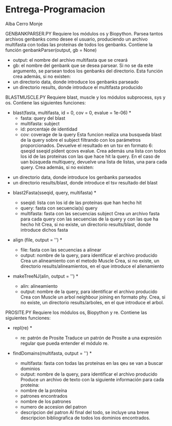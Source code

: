 # Entrega-Programacion

Alba Cerro Monje

GENBANKPARSER.PY
Requiere los módulos os y Biopython.
Parsea tantos archivos genbanks como desee el usuario, produciendo un archivo multifasta con todas las proteínas de todos 
los genbanks.
Contiene la función genbankParser(output, gb = None)
- output: el nombre del archivo multifasta que se creará
- gb: el nombre del genbank que se desea parsear. Si no se da este argumento, se parsean todos los genbanks del directorio.
Esta función crea además, si no existen:
- un directorio data, donde introduce los genbanks parseado
- un directorio results, donde introduce el multifasta producido

BLASTMUSCLE.PY
Requiere blast, muscle y los módulos subprocess, sys y os. 
Contiene las siguientes funciones:

* blast(fasta, multifasta, id = 0, cov = 0, evalue = 1e-06) *
  - fasta: query del blast
  - multifasta: subject
  - id: porcentaje de identidad
  - cov: coverage de la query
 Esta funcion realiza una busqueda blast de la query sobre el subject filtrando con los parámetros proporcionados.
 Devuelve el resultado en un tsv en formato 6: qseqid sseqid pident qcovs evalue.
 Crea además una lista con todos los id de las proteínas con las que hace hit la query. En el caso de uan búsqueda multiquery, 
 devuelve una lista de listas, una para cada query.
 Crea además, si no existen:
 - un directorio data, donde introduce los genbanks parseados
 - un directorio results/blast, donde introduce el tsv resultado del blast
 
* blast2Fasta(sseqid, query, multifasta) *
   - sseqid: lista con los id de las proteínas que han hecho hit
   - query: fasta con secuencia(s) query
   - multifasta: fasta con las secuencias subject
  Crea un archivo fasta para cada query con las secuencias de la query y con las que ha hecho hit
  Crea, si no existe, un directorio results/blast, donde introduce dichos fasta
  
* align (file, output = '') *
  - file: fasta con las secuencias a alinear
  - output: nombre de la query, para identificar el archivo producido
  Crea un alineamiento con el metodo Muscle
  Crea, si no existe, un directorio results/alineamientos, en el que introduce el alienamiento

* makeTreeNJ(alin, output = '') *
  - alin: alineamiento
  - output: nombre de la query, para identificar el archivo producido
  Crea con Muscle un arbol neighbour joining en formato phy.
  Crea, si no existe, un directorio results/arboles, en el que introduce el arbol.

PROSITE.PY
Requiere los módulos os, Biopython y re. 
Contiene las siguientes funciones: 

* repl(re) *
  - re: patrón de Prosite
  Traduce un patrón de Prosite a una expresión regular que pueda entender el módulo re.

* findDomains(multifasta, output = '') *
  - multifasta: fasta con todas las proteínas en las qeu se van a buscar dominios
  - output: nombre de la query, para identificar el archivo producido
  Produce un archivo de texto con la siguiente información para cada proteína:
  - nombre de la proteína
  - patrones encontrados
  - nombre de los patrones
  - numero de accesion del patron
  - descripcion del patron
  Al final del todo, se incluye una breve descripcion bibliografica de todos los dominios encontrados.
  
 

